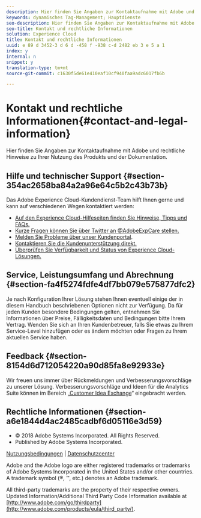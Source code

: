 ```yaml
---
description: Hier finden Sie Angaben zur Kontaktaufnahme mit Adobe und rechtliche Hinweise zu Ihrer Nutzung des Produkts und der Dokumentation.
keywords: dynamisches Tag-Management; Hauptdienste
seo-description: Hier finden Sie Angaben zur Kontaktaufnahme mit Adobe und rechtliche Hinweise zu Ihrer Nutzung des Produkts und der Dokumentation.
seo-title: Kontakt und rechtliche Informationen
solution: Experience Cloud
title: Kontakt und rechtliche Informationen
uuid: e 89 d 3452-3 d 6 d -458 f -938 c-d 2482 eb 3 e 5 a 1
index: y
internal: n
snippet: y
translation-type: tm+mt
source-git-commit: c1630f5de61e410eaf10cf940faa9adc6017fb6b

---
```



# Kontakt und rechtliche Informationen{#contact-and-legal-information}

Hier finden Sie Angaben zur Kontaktaufnahme mit Adobe und rechtliche Hinweise zu Ihrer Nutzung des Produkts und der Dokumentation.

## Hilfe und technischer Support {#section-354ac2658ba84a2a96e64c5b2c43b73b}

Das Adobe Experience Cloud-Kundendienst-Team hilft Ihnen gerne und kann auf verschiedenen Wegen kontaktiert werden:

* [Auf den Experience Cloud-Hilfeseiten finden Sie Hinweise, Tipps und FAQs.](http://helpx.adobe.com/marketing-cloud.html)
* [Kurze Fragen können Sie über Twitter an @AdobeExpCare stellen.](https://twitter.com/AdobeExpCare)
* [Melden Sie Probleme über unser Kundenportal](https://customers.omniture.com/login.php).
* [Kontaktieren Sie die Kundenunterstützung direkt.](http://helpx.adobe.com/marketing-cloud/contact-support.html)
* [Überprüfen Sie Verfügbarkeit und Status von Experience Cloud-Lösungen.](http://status.adobe.com/)

## Service, Leistungsumfang und Abrechnung {#section-fa4f5274fdfe4df7bb079e575877dfc2}

Je nach Konfiguration Ihrer Lösung stehen Ihnen eventuell einige der in diesem Handbuch beschriebenen Optionen nicht zur Verfügung. Da für jeden Kunden besondere Bedingungen gelten, entnehmen Sie Informationen über Preise, Fälligkeitsdaten und Bedingungen bitte Ihrem Vertrag. Wenden Sie sich an Ihren Kundenbetreuer, falls Sie etwas zu Ihrem Service-Level hinzufügen oder es ändern möchten oder Fragen zu Ihrem aktuellen Service haben.

## Feedback {#section-8154d6d712054220a90d85fa8e92933e}

Wir freuen uns immer über Rückmeldungen und Verbesserungsvorschläge zu unserer Lösung. Verbesserungsvorschläge und Ideen für die Analytics Suite können im Bereich „[Customer Idea Exchange](https://my.omniture.com/login/?r=%2Fp%2Fsuite%2Fcurrent%2Findex.html%3Fa%3DIdeasExchange.Redirect%26redirectreason%3Dnotregistered%26referer%3Dhttp%253A%252F%252Fideas.omniture.com%252Ft5%252FAdobe-Idea-Exchange-for-Omniture%252Fidb-p%252FIdeaExchange3)“ eingebracht werden.

## Rechtliche Informationen  {#section-a6e1844d4ac2485cadbf6d05116e3d59}

<ul class="simplelist"> 
 <li> © 2018 Adobe Systems Incorporated. All Rights Reserved. </li> 
 <li> Published by Adobe Systems Incorporated. </li> 
</ul>

[Nutzungsbedingungen](https://marketing.adobe.com/resources/help/en_US/terms.html) | [Datenschutzcenter](http://www.adobe.com/privacy/policy.html)

Adobe and the Adobe logo are either registered trademarks or trademarks of Adobe Systems Incorporated in the United States and/or other countries. A trademark symbol (®, ™, etc.) denotes an Adobe trademark.

All third-party trademarks are the property of their respective owners. Updated Information/Additional Third Party Code Information available at [http://www.adobe.com/go/thirdparty](http://www.adobe.com/products/eula/third_party/).
